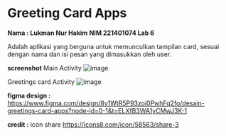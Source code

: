 # Greeting Card Apps
**Nama : Lukman Nur Hakim**
**NIM 221401074
Lab 6**

Adalah aplikasi yang berguna untuk memunculkan tampilan card, sesuai dengan nama dan isi pesan yang dimasukkan oleh user.

**screenshot**
Main Activity
![image](https://github.com/user-attachments/assets/5a518b78-a532-4305-a451-f6823d01acb3)

Greetings card Activity
![image](https://github.com/user-attachments/assets/7fe8b949-e1d6-4d84-8311-f4bebaee98af)



**figma design :** https://www.figma.com/design/8v1WtR5P93zoi0PwhFq2fo/desain-greetings-card-apps?node-id=0-1&t=ELXfB3WA1yCMwJ3K-1

**credit :**
icon share https://icons8.com/icon/58563/share-3
